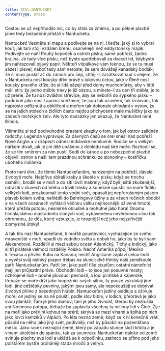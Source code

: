 ```yaml
---
title: XIV\.NANTUCKET
contentType: prose
---
```


<section>

Cestou se už nepřihodilo nic, co by stálo za zmínku, a po pěkné plavbě jsme tedy bezpečně přistáli v Nantucketu.

Nantucket! Vezměte si mapu a podívejte se na ni. Hleďte, jaký si to vybral kout; jak tam stojí vzdálen břehu, osamělejší než eddystonský maják. Podívejte se naň! Pouhý kopeček a ostroh písku; samé pobřeží, žádná krajina. Je tady více písku, než byste spotřebovali za dvacet let, kdybyste jím nahrazovali pijavý papír. Někteří vtipálkové vám řeknou, že se tu musí sázet i plevel, neboť tady sám neroste; že sem dovážejí kanadský bodlák; že si musí poslat až do zámoří pro čep, chtějí-li zazátkovat sud s olejem; že v Nantucketu nosí kousky dříví právě s takovou úctou, jako v Římě nosí kousky pravého kříže; že si lidé sázejí před domy muchomůrky, aby v létě měli stín; že jedno stéblo trávy je již oázou, a minete-li za den tři stébla, je to už prérie. Že tu nosí zvláštní střevíce, aby se nebořili do sypkého písku – podobně jako nosí Laponci sněžnice; že jsou tak uzavřeni, tak izolováni, tak naprosto odříznuti a obklíčeni a mořem tak dokonale ohlodáni v ostrov, že se na jejich stolech a židlích často najdou přichycené malé mušličky jako na zádech mořských želv. Ale tyto nadsázky jen ukazují, že Nantucket není Illinois.

Všimněte si teď podivuhodné prastaré zkazky o tom, jak byl ostrov zalidněn rudochy. Legenda vypravuje: Za dávných časů se orel snesl nad pobřeží Nové Anglie a v drápech odnesl indiánské nemluvně. Rodiče se s velkým nářkem dívali, jak je jim dítě unášeno z dohledu nad širé moře. Rozhodli se, že se tím směrem za ním pustí. Sedli do kánoe a po nebezpečné plavbě objevili ostrov a našli tam prázdnou schránku ze slonoviny – kostřičku ubohého indiánka.

Proto není divu, že těmto Nantuckeťanům, narozeným na pobřeží, dávalo živobytí moře. Nejdříve sbírali kraby a škeble v písku; když se trochu osmělili, brodili se v moři a do sítí lovili makrely; když byli ještě zkušenější, odrazili v člunech od břehu a lovili tresky a konečně spustili na moře flotilu velkých lodí, prozkoumali tento vodní svět, opásali jej nepřerušeným pásem plaveb kolem světa, nahlédli do Behringovy úžiny a za všech ročních období a na všech oceánech vyhlásili věčnou válku nejmocnější oživené hmotě, která přežila potopu, nesmírně obludné a mohutné jako hora! Onomu himálajskému mastodontu slaných vod, vybavenému nevědomou silou tak ohromnou, že děs, který vzbuzuje, je hroznější než jeho nejzuřivější zlomyslné útoky!

A tak tito nazí Nantuckeťané, ti mořští poustevníci, vycházejíce ze svého mraveniště v moři, vpadli do vodního světa a dobyli ho, jako by to byli sami Alexandrové. Rozdělili si mezi sebou oceán Atlantický, Tichý a Indický, jako si tři pirátské velmoci rozdělily Polsko. Nechť Amerika připojí Mexiko k Texasu a přivěsí Kubu na Kanadu; nechť Angličané zaplaví celou Indii a vyvěsí svůj oslnivý prapor třebas na slunci; dvě třetiny naší zeměkoule patří Nantuckeťanům. Patří jim, jako patří říše císařům; ostatní námořníci mají jen průjezdní právo. Obchodní lodi – to jsou jen posuvné mosty; ozbrojené lodi – pouhé plovoucí pevnosti, a lodi pirátské a kaperské, třebaže se moře drží jako loupežníci svých silnic, ty pouze vykrádají jiné lodi, jiné odštěpky pevniny, jakými jsou samy, ale nepokoušejí se dobývat živobytí přímo z bezedných hlubin. Nantuckeťan jediný osidluje a oživuje moře; on jediný se na ně pouští, podle slov bible, v lodích; přeorává je jako svou plantáž. Tam je jeho domov; tam je jeho živnost, kterou by nezrušila ani Noemova potopa, třebaže by zaplavila všechny ty miliony lidí v Číně. Žije na moři jako prérijní kohout na prérii; skrývá se mezi vlnami a šplhá po nich jako lovci kamzíků v Alpách. Po léta nezná země; když se k ní konečně vrátí, působí na něho jako jiný svět, podivněji, než by působil na pozemšťana měsíc. Jako racek neznající země, který po západu slunce složí křídla a je vlnami ukolébán do spánku, tak za soumraku Nantuckeťan daleko od země svinuje plachty své lodi a ukládá se k odpočinku, zatímco se přímo pod jeho polštářem bystře prohánějí stáda mrožů a velryb.

</section>
